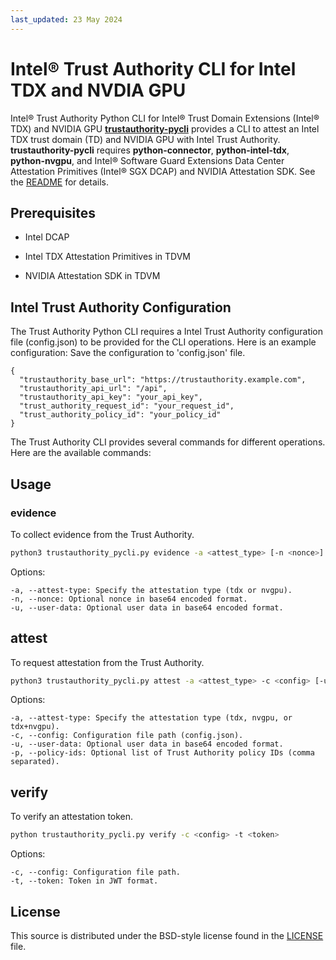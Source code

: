 ```yaml
---
last_updated: 23 May 2024
---
```


# Intel® Trust Authority CLI for Intel TDX and NVDIA GPU  

Intel® Trust Authority Python CLI for Intel® Trust Domain Extensions (Intel® TDX) and NVIDIA GPU [**trustauthority-pycli**](./cli) provides a CLI 
to attest an Intel TDX trust domain (TD) and NVIDIA GPU with Intel Trust Authority. **trustauthority-pycli** requires **python-connector**, **python-intel-tdx**, **python-nvgpu**, 
and Intel® Software Guard Extensions Data Center Attestation Primitives (Intel® SGX DCAP) and NVIDIA Attestation SDK. 
See the [README](./cli/README.md) for details.

## Prerequisites
- Intel DCAP 

- Intel TDX Attestation Primitives in TDVM

- NVIDIA Attestation SDK in TDVM

## Intel Trust Authority Configuration
The Trust Authority Python CLI requires a Intel Trust Authority configuration file (config.json) to be provided for the CLI operations. Here is an example configuration:
Save the configuration to 'config.json' file.

```
{
  "trustauthority_base_url": "https://trustauthority.example.com",
  "trustauthority_api_url": "/api",
  "trustauthority_api_key": "your_api_key",
  "trust_authority_request_id": "your_request_id",
  "trust_authority_policy_id": "your_policy_id"
}
```

The Trust Authority CLI provides several commands for different operations. Here are the available commands:

## Usage
### evidence
To collect evidence from the Trust Authority.

```sh
python3 trustauthority_pycli.py evidence -a <attest_type> [-n <nonce>] [-u <user_data>]
```
Options:
```
-a, --attest-type: Specify the attestation type (tdx or nvgpu).
-n, --nonce: Optional nonce in base64 encoded format.
-u, --user-data: Optional user data in base64 encoded format.
```

## attest
To request attestation from the Trust Authority.
```sh
python3 trustauthority_pycli.py attest -a <attest_type> -c <config> [-u <user_data>] [-p <policy_ids>]
```
Options:
```
-a, --attest-type: Specify the attestation type (tdx, nvgpu, or tdx+nvgpu).
-c, --config: Configuration file path (config.json).
-u, --user-data: Optional user data in base64 encoded format.
-p, --policy-ids: Optional list of Trust Authority policy IDs (comma separated).
```

## verify 
To verify an attestation token.
```sh
python trustauthority_pycli.py verify -c <config> -t <token>
```
Options:
```
-c, --config: Configuration file path.
-t, --token: Token in JWT format.
```

## License

This source is distributed under the BSD-style license found in the [LICENSE](LICENSE)
file.

